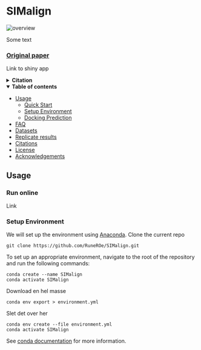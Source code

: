 # SIMalign




![overview](www/overview.png)

Some text
### [Original paper](https://arxiv.org/abs/2210.01776)

Link to shiny app

<details><summary><b>Citation</b></summary>

If you use this code or the models in your research, please cite the following paper:

```bibtex
    @article{corso2023diffdock,
        title={DiffDock: Diffusion Steps, Twists, and Turns for Molecular Docking}, 
        author = {Corso, Gabriele and Stärk, Hannes and Jing, Bowen and Barzilay, Regina and Jaakkola, Tommi},
        booktitle={International Conference on Learning Representations (ICLR)},
        year={2023}
    }
```
</details>

<details open><summary><b>Table of contents</b></summary>

- [Usage](#usage)
  - [Quick Start](#quickstart)
  - [Setup Environment](#environment)
  - [Docking Prediction](#inference)
- [FAQ](#faq)
- [Datasets](#datasets)
- [Replicate results](#replicate)
- [Citations](#citations)
- [License](#license)
- [Acknowledgements](#acknowledgements)
</details>


## Usage  <a name="usage"></a>

### Run online <a name="quickstart"></a>

Link

### Setup Environment  <a name="environment"></a>

We will set up the environment using [Anaconda](https://docs.anaconda.com/anaconda/install/index.html). Clone the
current repo

    git clone https://github.com/RuneROe/SIMalign.git

To set up an appropriate environment, navigate to the root of the repository and run the following commands:

    conda create --name SIMalign
    conda activate SIMalign

Download en hel masse

    conda env export > environment.yml

Slet det over her

    conda env create --file environment.yml
    conda activate SIMalign

See [conda documentation](https://conda.io/projects/conda/en/latest/commands/env/create.html) for more information.

